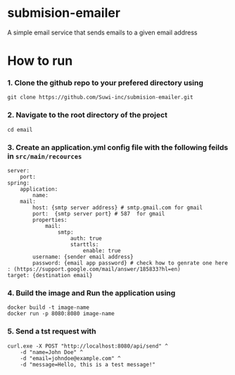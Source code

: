 # submision-emailer
A simple email service that sends emails to a given  email address

# How to run 
### 1. Clone the github repo to your prefered directory using
```
git clone https://github.com/Suwi-inc/submision-emailer.git
``` 
### 2. Navigate to the root directory of the project
```
cd email 
```

### 3. Create an application.yml config file with the following feilds in ``src/main/recources``
```
server:
    port: 
spring:
    application:
        name: 
    mail:
        host: {smtp server address} # smtp.gmail.com for gmail
        port:  {smtp server port} # 587  for gmail
        properties:
            mail:
                smtp:
                    auth: true
                    starttls:
                        enable: true
        username: {sender email address}
        password: {email app password} # check how to genrate one here : (https://support.google.com/mail/answer/185833?hl=en) 
target: {destination email}
```
### 4. Build the image and Run the application using
```
docker build -t image-name
docker run -p 8080:8080 image-name
```
### 5. Send a tst request with 
```
curl.exe -X POST "http://localhost:8080/api/send" ^
    -d "name=John Doe" ^
    -d "email=johndoe@example.com" ^
    -d "message=Hello, this is a test message!"

```
